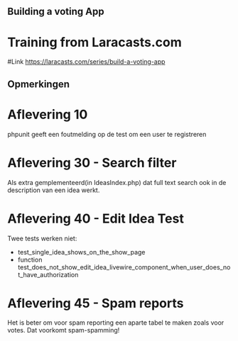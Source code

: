 ## Building a voting App
# Training from Laracasts.com

#Link
https://laracasts.com/series/build-a-voting-app


## Opmerkingen

# Aflevering 10
phpunit geeft een foutmelding op de test om een user te registreren

# Aflevering 30 - Search filter
Als extra gemplementeerd(in IdeasIndex.php) dat full text search ook in de description van een idea werkt.


# Aflevering 40 - Edit Idea Test
Twee tests werken niet:
- test_single_idea_shows_on_the_show_page
- function test_does_not_show_edit_idea_livewire_component_when_user_does_not_have_authorization

# Aflevering 45 - Spam reports
Het is beter om voor spam reporting een aparte tabel te maken zoals voor votes. Dat voorkomt spam-spamming!
